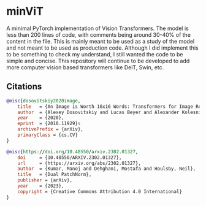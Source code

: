 # minViT
A minimal PyTorch implementation of Vision Transformers. The model is less than 200 lines of code, with comments being around 30-40% of the content in the file. This is mainly meant to be used as a study of the model and not meant to be used as production code. Although I did implement this to be something to check my understand, I still wanted the code to be simple and concise. This repository will continue to be developed to add more computer vision based transformers like DeiT, Swin, etc. 

## Citations
```bibtex
@misc{dosovitskiy2020image,
    title   = {An Image is Worth 16x16 Words: Transformers for Image Recognition at Scale},
    author  = {Alexey Dosovitskiy and Lucas Beyer and Alexander Kolesnikov and Dirk Weissenborn and Xiaohua Zhai and Thomas Unterthiner and Mostafa Dehghani and Matthias Minderer and Georg Heigold and Sylvain Gelly and Jakob Uszkoreit and Neil Houlsby},
    year    = {2020},
    eprint  = {2010.11929}s
    archivePrefix = {arXiv},
    primaryClass = {cs.CV}
}
```
```bibtex
@misc{https://doi.org/10.48550/arxiv.2302.01327,
    doi     = {10.48550/ARXIV.2302.01327},
    url     = {https://arxiv.org/abs/2302.01327},
    author  = {Kumar, Manoj and Dehghani, Mostafa and Houlsby, Neil},
    title   = {Dual PatchNorm},
    publisher = {arXiv},
    year    = {2023},
    copyright = {Creative Commons Attribution 4.0 International}
}
```